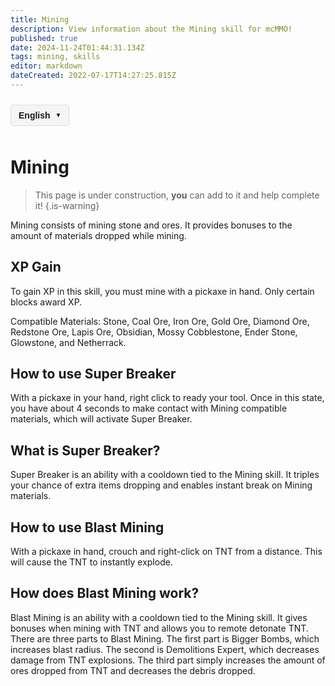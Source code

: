 ```yaml
---
title: Mining
description: View information about the Mining skill for mcMMO!
published: true
date: 2024-11-24T01:44:31.134Z
tags: mining, skills
editor: markdown
dateCreated: 2022-07-17T14:27:25.815Z
---
```



<!-- 语言切换器开始 -->
<div class="language-switcher">
  <div class="language-switcher-current">
    <span class="current-language">English</span>
    <span class="dropdown-icon">▼</span>
  </div>
  <div class="language-switcher-dropdown">
        <div class="language-option active" data-lang="en">English</div>
    <div class="language-option " data-lang="zh">中文</div>
    <div class="language-option " data-lang="es">Español</div>
    <div class="language-option " data-lang="fr">Français</div>
    <div class="language-option " data-lang="de">Deutsch</div>
    <div class="language-option " data-lang="ru">Русский</div>
    <div class="language-option " data-lang="ja">日本語</div>
    <div class="language-option " data-lang="ko">한국어</div>

  </div>
</div>

<style>
.language-switcher {
  position: relative;
  display: inline-block;
  margin: 10px 0;
  font-family: Arial, sans-serif;
  z-index: 100;
}

.language-switcher-current {
  display: flex;
  align-items: center;
  cursor: pointer;
  padding: 8px 12px;
  background-color: #f5f5f5;
  border: 1px solid #ddd;
  border-radius: 4px;
}

.current-language {
  margin-right: 8px;
  font-weight: bold;
}

.dropdown-icon {
  font-size: 10px;
}

.language-switcher-dropdown {
  display: none;
  position: absolute;
  top: 100%;
  left: 0;
  background-color: white;
  border: 1px solid #ddd;
  border-radius: 4px;
  box-shadow: 0 2px 5px rgba(0,0,0,0.1);
  min-width: 150px;
  z-index: 101;
}

.language-switcher:hover .language-switcher-dropdown {
  display: block;
}

.language-option {
  padding: 8px 12px;
  cursor: pointer;
  transition: background-color 0.2s;
}

.language-option:hover {
  background-color: #f0f0f0;
}

.language-option.active {
  background-color: #e6f7ff;
  font-weight: bold;
}
</style>


<script>
document.addEventListener('DOMContentLoaded', function() {
  // 语言切换功能
  const languageOptions = document.querySelectorAll('.language-option');
  languageOptions.forEach(option => {
    option.addEventListener('click', function() {
      const langCode = this.getAttribute('data-lang');
      const currentPath = window.location.pathname;
      
      // 提取当前文件路径（不含语言代码）
      const pathMatch = currentPath.match(/\/[a-z]{2}\/(.+)$/);
      const filePath = pathMatch ? pathMatch[1] : 'home.md';
      
      // 构建新路径
      const newPath = '/' + langCode + '/' + filePath;
      window.location.href = newPath;
    });
  });
});
</script>

<!-- 语言切换器结束 -->




# Mining

> This page is under construction, **you** can add to it and help complete it!
{.is-warning}

Mining consists of mining stone and ores. It provides bonuses to the amount of materials dropped while mining.

## XP Gain

To gain XP in this skill, you must mine with a pickaxe in hand. Only certain blocks award XP.

Compatible Materials: Stone, Coal Ore, Iron Ore, Gold Ore, Diamond Ore, Redstone Ore, Lapis Ore, Obsidian, Mossy Cobblestone, Ender Stone, Glowstone, and Netherrack.

## How to use Super Breaker

With a pickaxe in your hand, right click to ready your tool. Once in this state, you have about 4 seconds to make contact with Mining compatible materials, which will activate Super Breaker.

## What is Super Breaker?

Super Breaker is an ability with a cooldown tied to the Mining skill. It triples your chance of extra items dropping and enables instant break on Mining materials.

## How to use Blast Mining

With a pickaxe in hand, crouch and right-click on TNT from a distance. This will cause the TNT to instantly explode.

## How does Blast Mining work?

Blast Mining is an ability with a cooldown tied to the Mining skill. It gives bonuses when mining with TNT and allows you to remote detonate TNT. There are three parts to Blast Mining. The first part is Bigger Bombs, which increases blast radius. The second is Demolitions Expert, which decreases damage from TNT explosions. The third part simply increases the amount of ores dropped from TNT and decreases the debris dropped.
